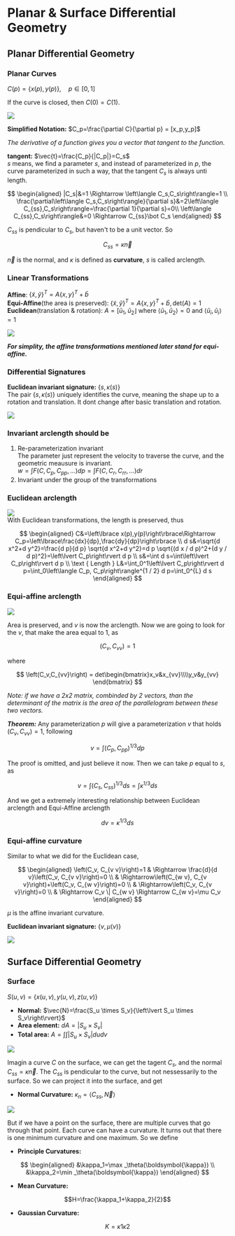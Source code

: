 # Planar & Surface Differential Geometry

## Planar Differential Geometry

### Planar Curves
$C(p)=\left\lbrace x(p),y(p)\right\rbrace,\quad p\in\left[0,1\right]$

If the curve is closed, then $C(0)=C(1)$.

![](img/2022-10-28-19-11-17.png)

**Simplified Notation:** $C_p=\frac{\partial C}{\partial p} = [x_p,y_p]$ 

*The derivative of a function gives you a vector that tangent to the function.*  

**tangent:** $\vec{t}=\frac{C_p}{|C_p|}=C_s$  
$s$ means, we find a parameter $s$, and instead of parameterized in $p$, the curve parameterized in such a way, that the tangent $C_s$ is always unti length.  

$$
\begin{aligned}
|C_s|&=1 \Rightarrow \left\langle C_s,C_s\right\rangle=1 \\
\frac{\partial\left\langle C_s,C_s\right\rangle}{\partial s}&=2\left\langle C_{ss},C_s\right\rangle=\frac{\partial 1}{\partial s}=0\\
\left\langle C_{ss},C_s\right\rangle&=0 \Rightarrow C_{ss}\bot C_s
\end{aligned}
$$  

$C_{ss}$ is pendicular to $C_s$, but haven't to be a unit vector. So  

$$
C_{ss} = \kappa\vec{n}
$$  

$\vec{n}$ is the normal, and $\kappa$ is defined as **curvature**, $s$ is called arclength.

### Linear Transformations
**Affine**: $\{\tilde{x}, \tilde{y}\}^T=A\{x, y\}^T+\bar{b}$  
**Equi-Affine**(the area is preserved): $\{\tilde{x}, \tilde{y}\}^T=A\{x, y\}^T+\bar{b}, \text{det}(A)=1$  
**Euclidean**(translation & rotation): $A=\left[\bar{u}_1, \bar{u}_2\right\rfloor \text { where }\left\langle\bar{u}_1, \bar{u}_2\right\rangle=0 \text { and }\left\langle\bar{u}_i, \bar{u}_i\right\rangle=1$

![](img/2022-10-28-20-38-52.png)

***For simplity, the affine transformations mentioned later stand for equi-affine.*** 

### Differential Signatures
**Euclidean invariant signature:** $\left\lbrace s,\kappa(s)\right\rbrace$  
The pair $\left\lbrace s,\kappa(s)\right\rbrace$ uniquely identifies the curve, meaning the shape up to a rotation and translation. It dont change after basic translation and rotation.

![](img/2022-10-29-17-32-30.png)

### Invariant arclength should be
1. Re-parameterization invariant  
The parameter just represent the velocity to traverse the curve, and the geometric meausure is invariant.  
$w=\int F\left(C, C_p, C_{p p}, \ldots\right) d p=\int F\left(C, C_r, C_{r r}, \ldots\right) d r$
2. Invariant under the group of the transformations

### Euclidean arclength
![](img/2022-10-29-15-26-10.png)  
With Euclidean transformations, the length is preserved, thus  

$$
\begin{aligned}
C&=\left\lbrace x(p),y(p)\right\rbrace\Rightarrow C_p=\left\lbrace\frac{dx}{dp},\frac{dy}{dp}\right\rbrace \\
d s&=\sqrt{d x^2+d y^2}=\frac{d p}{d p} \sqrt{d x^2+d y^2}=d p \sqrt{(d x / d p)^2+(d y / d p)^2}=\left\lvert C_p\right\rvert d p \\
s&=\int d s=\int\left\lvert C_p\right\rvert d p \\
\text { Length } L&=\int_0^1\left\lvert C_p\right\rvert d p=\int_0\left\langle C_p, C_p\right\rangle^{1 / 2} d p=\int_0^{L} d s
\end{aligned}
$$  

### Equi-affine arclength

![](img/2022-10-29-16-32-06.png)  

Area is preserved, and $v$ is now the arclength. Now we are going to look for the $v$, that make the area equal to 1, as  

$$
\left(C_v,C_{vv}\right)=1
$$  

where  

$$
\left(C_v,C_{vv}\right) = det\begin{bmatrix}x_v&x_{vv}\\\\y_v&y_{vv} \end{bmatrix}
$$  

*Note: if we have a 2x2 matrix, combinded by 2 vectors, than the determinant of the matrix is the area of the parallelogram between these two vectors.*  

***Theorem:*** Any parameterization $p$ will give a parameterization $v$ that holds $\left(C_v,C_{vv}\right)=1$, following  

$$
v=\int\left(C_p, C_{p p}\right)^{1 / 3} d p
$$  

The proof is omitted, and just believe it now. 
Then we can take $p$ equal to $s$, as  

$$
v=\int\left(C_s, C_{s s}\right)^{1 / 3} d s = \int \kappa^{1 / 3} d s
$$  

And we get a extremely interesting relationship between Euclidean arclength and Equi-Affine arclength  

$$
dv=\kappa^{1/3}ds
$$  

### Equi-affine curvature
Similar to what we did for the Euclidean case,  

$$
\begin{aligned}
\left(C_v, C_{v v}\right)=1 & \Rightarrow \frac{d}{d v}\left(C_v, C_{v v}\right)=0 \\
& \Rightarrow\left(C_{w v}, C_{v v}\right)+\left(C_v, C_{w v}\right)=0 \\
& \Rightarrow\left(C_v, C_{v v}\right)=0 \\
& \Rightarrow C_v \| C_{w v} \Rightarrow C_{w v}=\mu C_v
\end{aligned}
$$  

$\mu$ is the affine invariant curvature.  

**Euclidean invariant signature:** $\left\lbrace v,\mu(v)\right\rbrace$  

![](img/2022-10-29-17-26-57.png)


## Surface Differential Geometry

### Surface
$S(u,v)=\left\lbrace x(u,v),y(u,v),z(u,v)\right\rbrace$
+ **Normal:** $\vec{N}=\frac{S_u \times S_v}{\left\lvert S_u \times S_v\right\rvert}$
+ **Area element:** $dA=\left\lvert S_u \times S_v \right\rvert$ 
+ **Total area:** $A=\int\int\left\lvert S_u \times S_v\right\rvert d u d v$

![](img/2022-10-31-11-00-18.png)

Imagin a curve $C$ on the surface, we can get the tagent $C_s$, and the normal $C_{ss}=\kappa\vec{n}$. The $C_{ss}$ is pendicular to the curve, but not nessessarily to the surface. So we can project it into the surface, and get
+ **Normal Curvature:** $\kappa_n=\left\langle C_{ss},\vec{N}\right\rangle$  

![](img/2022-10-31-11-25-48.png)

But if we have a point on the surface, there are multiple curves that go through that point. Each curve can have a curvature. It turns out that there is one minimum curvature and one maximum. So we define
+ **Principle Curvatures:**

$$
\begin{aligned}
&\kappa_1=\max _\theta(\boldsymbol{\kappa}) \\
&\kappa_2=\min _\theta(\boldsymbol{\kappa})
\end{aligned}
$$

+ **Mean Curvature:** 

$$H=\frac{\kappa_1+\kappa_2}{2}$$

+ **Gaussian Curvature:** 

$$K=\kappa1 \kappa 2$$


